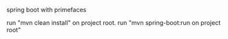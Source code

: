 spring boot with primefaces

run "mvn clean install" on project root.
run "mvn spring-boot:run on project root"